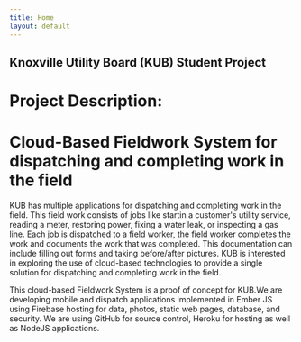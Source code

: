 ```yaml
---
title: Home
layout: default
---
```

## Knoxville Utility Board (KUB) Student Project
# Project Description:
# Cloud-Based Fieldwork System for dispatching and completing work in the field

KUB has multiple applications for dispatching and completing work in the field. This field work consists of jobs like startin a customer's utility service, reading a meter, restoring power, fixing a water leak, or inspecting a gas line. Each job is dispatched to a field worker, the field worker completes the work and documents the work that was completed. This documentation can include filling out forms and taking before/after pictures. KUB is interested in exploring the use of cloud-based technologies to provide a single solution for dispatching and completing work in the field.

This cloud-based Fieldwork System is a proof of concept for KUB.We are developing mobile and dispatch applications implemented in Ember JS using Firebase hosting for data, photos, static web pages, database, and security. We are using GitHub for source control, Heroku for hosting as well as NodeJS applications.
